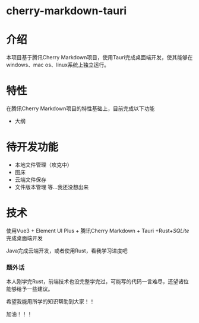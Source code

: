 # cherry-markdown-tauri
# 介绍
本项目基于腾讯Cherry Markdown项目，使用Tauri完成桌面端开发，使其能够在windows、mac os、linux系统上独立运行。
# 特性
在腾讯Cherry Markdown项目的特性基础上，目前完成以下功能
+ 大纲
# 待开发功能
+ 本地文件管理（攻克中）
+ 图床
+ 云端文件保存
+ 文件版本管理
等...我还没想出来
# 技术
使用Vue3 + Element UI Plus + 腾讯Cherry Markdown + Tauri +Rust+*SQLite* 完成桌面端开发

Java完成云端开发，或者使用Rust，看我学习进度吧

### 题外话

本人刚学完Rust，前端技术也没完整学完过，可能写的代码一言难尽，还望诸位能够给予一些建议。

希望我能用所学的知识帮助到大家！！

加油！！！
